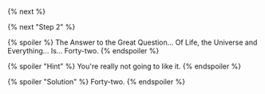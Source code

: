 {% next %}

{% next "Step 2" %}

{% spoiler %}
The Answer to the Great Question... 
Of Life, the Universe and Everything...
Is...
Forty-two.
{% endspoiler %}

{% spoiler "Hint" %}
You're really not going to like it.
{% endspoiler %}

{% spoiler "Solution" %}
Forty-two.
{% endspoiler %}

















